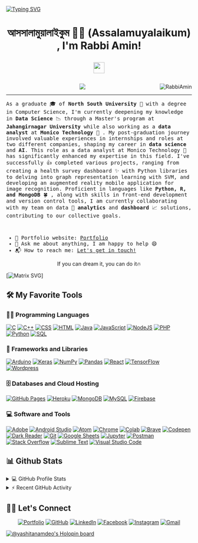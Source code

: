 [![Typing SVG](https://readme-typing-svg.demolab.com/?lines=Welcome+To+My+Repo+Worlds;Have+A+Wonderful+Day)](https://git.io/typing-svg)

<h1 align="center">
আসসালামুয়ালাইকুম 🙏🏻 (Assalamuyalaikum) , I'm Rabbi Amin!
	
 <!-- src="https://media.giphy.com/media/v1.Y2lkPTc5MGI3NjExZXE1bWQ2OGk1NTJwM2NqNGZ3M2U3MXI2aHIzZDZveXg1aTI1NGVyeCZlcD12MV9pbnRlcm5hbF9naWZfYnlfaWQmY3Q9Zw/SYbKUKZmir9y7l2dYX/giphy.gif" -->
 
<img   src="https://media.giphy.com/media/hvRJCLFzcasrR4ia7z/giphy.gif" width="30"></h1>
 <img src="https://komarev.com/ghpvc/?username=RabbiAmin&label=Profile%20Views&color=0e75b6&style=flat" align='right' alt="RabbiAmin" />
<!--  <img src="https://gpvc.arturio.dev/yashitanamdeo" alt="Profile views" align='right'/> <a href="https://github.com/yashitanamdeo/yashitanamdeo/"> </a> update  -->



<!-- Typing SVG by DenverCoder1 - https://github.com/DenverCoder1/readme-typing-svg -->
<p align="center">
  <a href="https://github.com/RabbiAmin"><img src="https://readme-typing-svg.herokuapp.com?lines=Computer+Science+Graduate;Data+Analyst;Data+Scientiest;DS%20|%20AI%20|%20ML%20Enthusiastic;Always%20learning%20new%20things&center=true&width=380&height=45"></a>
</p>

<hr/>
<samp>

As a graduate :mortar_board: of **North South University** :school: with a degree in Computer Science, I'm currently deepening my knowledge in **Data Science** :chart_with_downwards_trend: through a Master's program at **Jahangirnagar University** while also working as a **data analyst** at **Monico Technology** :office: . My post-graduation journey involved valuable experiences in internships and roles at two different companies, shaping my career in **data science** and **AI**. This role as a data analyst at Monico Technology :pencil: has significantly enhanced my expertise in this field. I've successfully :+1: completed various projects, ranging from creating a health survey dashboard :sparkles: with Python libraries to delving into graph representation learning with SVM, and developing an augmented reality mobile application for image recognition. Proficient in languages like **Python, R, and MongoDB** :four_leaf_clover: ,  along with skills in front-end development and version control tools, I am currently collaborating with my team on data :book: **analytics** and **dashboard** :chart_with_upwards_trend: solutions, contributing to our collective goals.


</br>

- 🎯 Portfolio website: [Portfolio](https://mraminportfolio.streamlit.app/)
- 💬 Ask me about anything, I am happy to help :smile:
- 📬 How to reach me: [Let's get in touch!](https://www.linkedin.com/in/rabbiamin/)
 
</samp>



<p align="center">
  <p align="center"> If you can dream it, you can do it🔥 </p>
</p>


[![Matrix SVG](https://raw.githubusercontent.com/rodrigograca31/rodrigograca31/master/matrix.svg)]














## 🛠️ My Favorite Tools

### 👨‍💻 Programming Languages

<p>
    <a href="https://github.com/search?q=user%3ADenverCoder1+is%3Arepo+language%3Ac"><img alt="C" src="https://img.shields.io/badge/C%20-%232370ED.svg?logo=c&logoColor=white"></a>
    <a href="https://github.com/search?q=user%3ADenverCoder1+is%3Arepo+language%3Acpp"><img alt="C++" src="https://img.shields.io/badge/C++%20-%2300599C.svg?logo=c%2B%2B&logoColor=white"></a>
    <a href="https://github.com/search?q=user%3ADenverCoder1+is%3Arepo+language%3Acss"><img alt="CSS" src="https://img.shields.io/badge/CSS%20-%231572B6.svg?logo=css3&logoColor=white"></a>
    <a href="https://github.com/search?q=user%3ADenverCoder1+is%3Arepo+language%3Ahtml"><img alt="HTML" src="https://img.shields.io/badge/HTML%20-%23E34F26.svg?logo=html5&logoColor=white"></a>
    <a href="https://github.com/search?q=user%3ADenverCoder1+is%3Arepo+language%3Ajava"><img alt="Java" src="https://img.shields.io/badge/Java-%23007396.svg?logo=java&logoColor=white"></a>
    <a href="https://github.com/search?q=user%3ADenverCoder1+is%3Arepo+language%3Ajavascript"><img alt="JavaScript" src="https://img.shields.io/badge/JavaScript%20-%23F7DF1E.svg?logo=javascript&logoColor=black"></a>
    <a href="https://github.com/search?q=user%3ADenverCoder1+is%3Arepo+language%3Ajavascript"><img alt="NodeJS" src="https://img.shields.io/badge/Node.js%20-%2343853D.svg?logo=node.js&logoColor=white"></a>
    <a href="https://github.com/search?q=user%3ADenverCoder1+is%3Arepo+language%3Aphp"><img alt="PHP" src="https://img.shields.io/badge/PHP-%23777BB4.svg?logo=php&logoColor=white"></a>
    <a href="https://github.com/search?q=user%3ADenverCoder1+is%3Arepo+language%3Apython"><img alt="Python" src="https://img.shields.io/badge/Python%20-%2314354C.svg?logo=python&logoColor=white"></a>
    <a href="https://github.com/search?q=user%3ADenverCoder1+is%3Arepo+language%3Asql"><img alt="SQL" src="https://img.shields.io/badge/SQL%20-%23025E8C.svg?logo=amazon-dynamodb&logoColor=white"></a>

### 🧰 Frameworks and Libraries

<p>
    <a href="#"><img alt="Arduino" src="https://img.shields.io/badge/-Arduino-00979D?logo=Arduino&logoColor=white"></a>
    <a href="#"><img alt="Keras" src="https://img.shields.io/badge/Keras%20-%23D00000.svg?logo=Keras&logoColor=white"></a>
    <a href="#"><img alt="NumPy" src="https://img.shields.io/badge/Numpy%20-%23013243.svg?logo=numpy&logoColor=white"></a>
    <a href="#"><img alt="Pandas" src="https://img.shields.io/badge/Pandas%20-%23150458.svg?logo=pandas&logoColor=white"></a>
    <a href="#"><img alt="React" src="https://img.shields.io/badge/React%20-%2320232a.svg?logo=react&logoColor=%2361DAFB"></a>
    <a href="#"><img alt="TensorFlow" src="https://img.shields.io/badge/TensorFlow%20-%23FF6F00.svg?logo=TensorFlow&logoColor=white"></a>
    <a href="#"><img alt="Wordpress" src="https://img.shields.io/badge/Wordpress-21759B?logo=wordpress&logoColor=white"></a>
</p>

### 🗄️ Databases and Cloud Hosting

<p>
    <a href="#"><img alt="GitHub Pages" src="https://img.shields.io/badge/GitHub%20Pages-%23327FC7.svg?logo=github&logoColor=white"></a>
    <a href="#"><img alt="Heroku" src="https://img.shields.io/badge/Heroku%20-%23430098.svg?logo=heroku&logoColor=white"></a>
    <a href="#"><img alt="MongoDB" src ="https://img.shields.io/badge/MongoDB-%234ea94b.svg?logo=mongodb&logoColor=white"></a>
    <a href="#"><img alt="MySQL" src="https://img.shields.io/badge/MySQL-%2300f.svg?logo=mysql&logoColor=white"></a>
    <a href="#"><img alt="Firebase" src ="https://img.shields.io/badge/Firebase-%23316192.svg?logo=firebase&logoColor=white"></a>
</p>

### 💻 Software and Tools

<p>
    <a href="#"><img alt="Adobe" src="https://img.shields.io/badge/Adobe%20-%23FF0000.svg?logo=adobe&logoColor=white"></a>
    <a href="#"><img alt="Android Studio" src="https://img.shields.io/badge/Android%20Studio-008678.svg?logo=android-studio&logoColor=white"></a>
    <a href="#"><img alt="Atom" src="https://img.shields.io/badge/Atom-3DDC84?logo=atom&logoColor=white"></a>
    <a href="#"><img alt="Chrome" src="https://img.shields.io/badge/Chrome-3DDC84?logo=google-chrome&logoColor=white"></a>
    <a href="#"><img alt="Colab" src="https://img.shields.io/badge/Colab-00b56a.svg?logo=google-colab&logoColor=white"></a>
    <a href="#"><img alt="Brave" src="https://img.shields.io/badge/-Brave-FB542B?logo=brave&logoColor=white"></a>
    <a href="#"><img alt="Codepen" src="https://img.shields.io/badge/Codepen-000000.svg?logo=codepen&logoColor=white"></a>
    <a href="#"><img alt="Dark Reader" src="https://img.shields.io/badge/-Dark%20Reader-141E24?logo=dark-reader&logoColor=white"></a>
    <a href="#"><img alt="Git" src="https://img.shields.io/badge/Git%20-%23F05033.svg?logo=git&logoColor=white"></a>
    <a href="#"><img alt="Google Sheets" src="https://img.shields.io/badge/Google%20Sheets%20-%2334A853.svg?logo=google%20sheets&logoColor=white"></a>
    <a href="#"><img alt="Jupyter" src="https://img.shields.io/badge/Jupyter%20-%23F37626.svg?logo=Jupyter&logoColor=white"></a>
    <a href="#"><img alt="Postman" src="https://img.shields.io/badge/Postman-FF6C37?logo=postman&logoColor=white"></a>
    <a href="#"><img alt="Stack Overflow" src="https://img.shields.io/badge/-Stack%20Overflow-FE7A16?logo=stack-overflow&logoColor=white"></a>
    <a href="#"><img alt="Sublime Text" src="https://img.shields.io/badge/-Sublime%20Text-302E31?logo=sublime-text&logoColor=white"></a>
    <a href="#"><img alt="Visual Studio Code" src="https://img.shields.io/badge/Visual%20Studio%20Code-0078d7.svg?logo=visual-studio-code&logoColor=white"></a>
</p>

## 📊 Github Stats

<!-- https://github.com/anuraghazra/github-readme-stats -->
<details> 
  <summary>💻 GitHub Profile Stats</summary>
  <br/>
    <a href="https://github.com/anuraghazra/github-readme-stats"><img alt="Yashita's Github Stats" src="https://github-readme-stats.vercel.app/api?username=yashitanamdeo&show_icons=true&count_private=true&theme=react&hide_border=true&bg_color=1F222E&title_color=F85D7F&icon_color=F8D866" height="192px"/></a>
  <a href="https://github.com/anuraghazra/github-readme-stats"><img alt="Yashita's Top Languages" src="https://github-readme-stats.vercel.app/api/top-langs/?username=yashitanamdeo&langs_count=8&layout=compact&theme=react&hide_border=true&bg_color=1F222E&title_color=F85D7F&icon_color=F8D866" height="192px"/></a>
  <br/>
  <b>Note:</b> Top languages is only a metric of the languages my public code consists of and doesn't reflect experience or skill level.
</details>

<!-- https://github.com/ashutosh00710/github-readme-activity-graph -->
<details>
  <summary>⚡ Recent GitHub Activity</summary>
  <br/>
<!-- 	[![Yashita's Activity Graph](https://github-readme-activity-graph.vercel.app/graph?username=yashitanamdeo)](https://github.com/ashutosh00710/github-readme-activity-graph) -->
   <a href="https://github.com/ashutosh00710/github-readme-activity-graph"><img alt="Yashita's Activity Graph" src="https://github-readme-activity-graph.vercel.app/graph?username=yashitanamdeo&bg_color=1F222E&color=F8D866&line=F85D7F&point=FFFFFF&hide_border=true" /></a>
  <br/>
</details>

<!-- https://github.com/sisodiya2421 -->

## 🙋‍♀️ Let's Connect

<p align="center">
	<a href="https://yashitanamdeo.github.io/" target="_blank"><img src="https://img.icons8.com/bubbles/50/000000/web.png" alt="Portfolio"/></a>
	<a href="https://github.com/yashitanamdeo" target="_blank"><img src="https://img.icons8.com/bubbles/50/000000/github.png" alt="GitHub"/></a>
	<a href="https://www.linkedin.com/in/yashitanamdeo/" target="_blank"><img src="https://img.icons8.com/bubbles/50/000000/linkedin.png" alt="LinkedIn"/></a>
	<a href="https://www.facebook.com/yashitanamdeo/" target="_blank"><img src="https://img.icons8.com/bubbles/50/000000/facebook-new.png" alt="Facebook"/></a>
	<a href="https://www.instagram.com/yashitanamdeo/" target="_blank"><img src="https://img.icons8.com/bubbles/50/000000/instagram.png" alt="Instagram"/></a>
	<a href="mailto:yashita.namdeo2000@gmail.com" target="_blank"><img src="https://img.icons8.com/bubbles/50/000000/gmail.png" alt="Gmail"/></a>
</p>

[![@yashitanamdeo's Holopin board](https://holopin.me/yashitanamdeo)](https://holopin.io/@yashitanamdeo)
